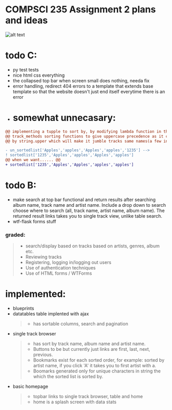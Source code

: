 # COMPSCI 235 Assignment 2 plans and ideas

![alt text](https://imgs.xkcd.com/comics/python.png)


# todo C:
* py test tests
* nice html css everything
* the collapsed top bar when screen small does nothing, needa fix
* error handling, redirect 404 errors to a template that extends base template so that the website doesn't just end itself everytime there is an error
* <h1>somewhat unnecasary:</h1>
```diff 
@@ implementing a tupple to sort by, by modifying lambda function in the @@
@@ track_methods sorting functions to give uppercase precedence as it currently sorts @@
@@ by string.upper which will make it jumble tracks same names(a few in data set) example: @@

- un_sortedlist['Apples','apples','Apples','apples','1235'] --> 
! sortedlist['1235','Apples','apples','Apples','apples'] 
@@ when we want...... @@
+ sortedlist['1235','Apples','Apples','apples','apples'] 
```

# todo B:
* make search at top bar functional and return results after searching album name, track name and artist name. Include a drop down to search choose where to search (all, track name, artist name, album name). The returned result links takes you to single track view, unlike table search.
* wtf-flask forms stuff

### graded:
 > * search/display based on tracks based on 
artists, genres, album 
etc.
 > * Reviewing tracks
 > * Registering, logging 
in/logging out users
 > * Use of authentication 
techniques
 > * Use of HTML forms / 
WTForms

# implemented:
* blueprints
* datatables table implented with ajax 
  > * has sortable columns, search and pagination 
* single track browser
  > * has sort by track name, album name and artist name. 
  > * Buttons to be but currently just links are first, last, next, previous. 
  > * Bookmarks exist for each sorted order, for example: sorted by artist name, if you click 'A' it takes you to first artist with a. 
  > * Boomarks generated only for unique characters in string the which the sorted list is sorted by.
* basic homepage
  > * topbar links to single track browser, table and home
  > * home is a splash screen with data stats
